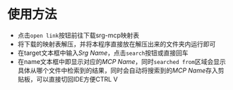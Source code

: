 # 使用方法

- 点击`open link`按钮前往下载srg-mcp映射表       
- 将下载的映射表解压，并将本程序直接放在解压出来的文件夹内运行即可
- 在target文本框中输入*Srg Name*，点击`search`按钮或直接回车
- 在name文本框中即显示对应的*MCP Name*，同时`searched from`区域会显示具体从哪个文件中检索到的结果，同时会自动将搜索到的*MCP Name*存入剪贴板，可以直接切回IDE方便CTRL V